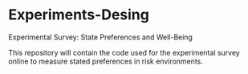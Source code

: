 # Experiments-Desing
Experimental Survey: State Preferences and Well-Being

This repository will contain the code used for the experimental survey online to measure stated preferences in risk environments.
